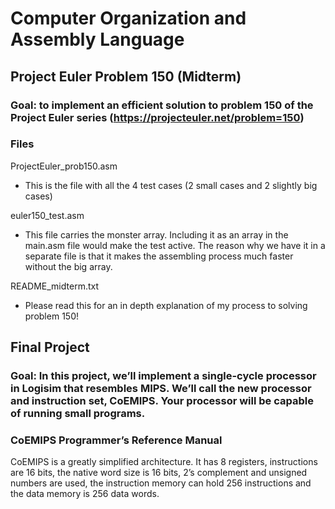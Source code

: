 # Computer Organization and Assembly Language

## Project Euler Problem 150 (Midterm)
### Goal: to implement an efficient solution to problem 150 of the Project Euler series (https://projecteuler.net/problem=150)

### Files
ProjectEuler_prob150.asm 
* This is the file with all the 4 test cases (2 small cases and 2 slightly big cases)

euler150_test.asm 
* This file carries the monster array. Including it as an array in the main.asm file would make the test active. The reason why we have it in a separate file is that it makes the assembling process much faster without the big array.

README_midterm.txt 
* Please read this for an in depth explanation of my process to solving problem 150! 

## Final Project
### Goal: In this project, we’ll implement a single-cycle processor in Logisim that resembles MIPS. We’ll call the new processor and instruction set, CoEMIPS. Your processor will be capable of running small programs.

### CoEMIPS Programmer’s Reference Manual
CoEMIPS is a greatly simplified architecture. It has 8 registers, instructions are 16 bits, the native word size
is 16 bits, 2’s complement and unsigned numbers are used, the instruction memory can hold 256 instructions
and the data memory is 256 data words.
